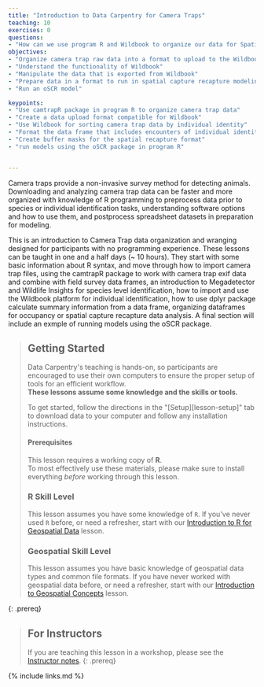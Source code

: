 ```yaml
---
title: "Introduction to Data Carpentry for Camera Traps"
teaching: 10
exercises: 0
questions:
- "How can we use program R and Wildbook to organize our data for Spatial Capture Recapture"
objectives:
- "Organize camera trap raw data into a format to upload to the Wildbook platform"
- "Understand the functionality of Wildbook"
- "Manipulate the data that is exported from Wildbook"
- "Prepare data in a format to run in spatial capture recapture modeling using the oSCR package"
- "Run an oSCR model"

keypoints:
- "Use camtrapR package in program R to organize camera trap data"
- "Create a data upload format compatible for Wildbook"
- "Use Wildbook for sorting camera trap data by individual identity"
- "Format the data frame that includes encounters of individual identities into a data format for spatial capture recapture"
- "Create buffer masks for the spatial recapture format"
- "run models using the oSCR package in program R"


---
```

Camera traps provide a non-invasive survey method for detecting animals. Downloading and analyzing camera trap data can be faster and more organized with knowledge of R programming to preprocess data prior to species or individual identification tasks, understanding software options and how to use them, and postprocess spreadsheet datasets in preparation for modeling.

This is an introduction to Camera Trap data organization and wranging designed for participants with no programming experience. These lessons can be taught in one and a half days (~ 10 hours). They start with some basic information about R syntax, and move through how to import camera trap files, using the camtrapR package to work with camera trap exif data and combine with field survey data frames, an introduction to Megadetector and Wildlife Insights for species level identification, how to import and use the Wildbook platform for individual identification, how to use dplyr package calculate summary information from a data frame, organizing dataframes for occupancy or spatial capture recapture data analysis. A final section will include an exmple of running models using the oSCR package. 

> ## Getting Started
>
> Data Carpentry's teaching is hands-on, so participants are encouraged to use
> their own computers to ensure the proper setup of tools for an efficient
> workflow. <br>**These lessons assume some knowledge and the skills or tools.**
>
> To get started, follow the directions in the "[Setup][lesson-setup]" tab to
> download data to your computer and follow any installation instructions.
>
> #### Prerequisites
>
> This lesson requires a working copy of **R**.
> <br>To most effectively use these materials, please make sure to install
> everything *before* working through this lesson.
> 
> ### R Skill Level
> This lesson assumes you have some knowledge of `R`. If you've never 
> used `R` before, or need a refresher, start with our
> [Introduction to R for Geospatial Data](http://www.datacarpentry.org/r-intro-geospatial/)
> lesson.
>
  > ### Geospatial Skill Level
  > This lesson assumes you have basic knowledge of geospatial data types
> and common file formats. If you have never worked with geospatial
> data before, or need a refresher, start with our
> [Introduction to Geospatial Concepts](http://www.datacarpentry.org/organization-geospatial/)
> lesson.
>
{: .prereq}

> ## For Instructors
> If you are teaching this lesson in a workshop, please see the
> [Instructor notes](guide).
{: .prereq}

{% include links.md %}



